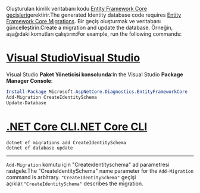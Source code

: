 <span data-ttu-id="6bb73-101">Oluşturulan kimlik veritabanı kodu [Entity Framework Core geçişleri](/ef/core/managing-schemas/migrations/)gerektirir.</span><span class="sxs-lookup"><span data-stu-id="6bb73-101">The generated Identity database code requires [Entity Framework Core Migrations](/ef/core/managing-schemas/migrations/).</span></span> <span data-ttu-id="6bb73-102">Bir geçiş oluşturmak ve veritabanı güncelleştirin.</span><span class="sxs-lookup"><span data-stu-id="6bb73-102">Create a migration and update the database.</span></span> <span data-ttu-id="6bb73-103">Örneğin, aşağıdaki komutları çalıştırın:</span><span class="sxs-lookup"><span data-stu-id="6bb73-103">For example, run the following commands:</span></span>

# <a name="visual-studio"></a>[<span data-ttu-id="6bb73-104">Visual Studio</span><span class="sxs-lookup"><span data-stu-id="6bb73-104">Visual Studio</span></span>](#tab/visual-studio)

<span data-ttu-id="6bb73-105">Visual Studio **Paket Yöneticisi konsolunda**:</span><span class="sxs-lookup"><span data-stu-id="6bb73-105">In the Visual Studio **Package Manager Console**:</span></span>

```powershell
Install-Package Microsoft.AspNetCore.Diagnostics.EntityFrameworkCore
Add-Migration CreateIdentitySchema
Update-Database
```

# <a name="net-core-cli"></a>[<span data-ttu-id="6bb73-106">.NET Core CLI</span><span class="sxs-lookup"><span data-stu-id="6bb73-106">.NET Core CLI</span></span>](#tab/netcore-cli)

```dotnetcli
dotnet ef migrations add CreateIdentitySchema
dotnet ef database update
```

---

<span data-ttu-id="6bb73-107">`Add-Migration` komutu için "Createıdentityschema" ad parametresi rastgele.</span><span class="sxs-lookup"><span data-stu-id="6bb73-107">The "CreateIdentitySchema" name parameter for the `Add-Migration` command is arbitrary.</span></span> <span data-ttu-id="6bb73-108">`"CreateIdentitySchema"` geçişi açıklar.</span><span class="sxs-lookup"><span data-stu-id="6bb73-108">`"CreateIdentitySchema"` describes the migration.</span></span>
